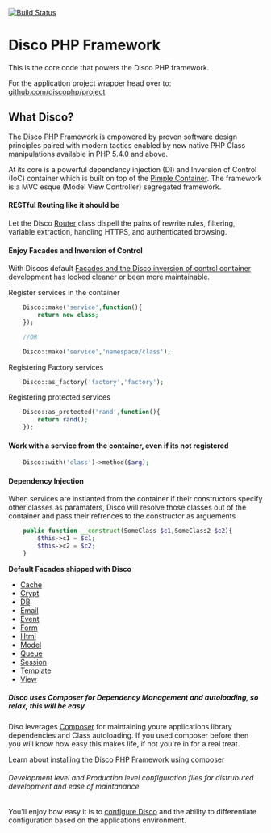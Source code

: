 [![Build
Status](https://travis-ci.org/discophp/framework.svg?branch=master)](https://travis-ci.org/discophp/framework)

<h1>Disco PHP Framework</h1>


<p>This is the core code that powers the Disco PHP framework.</p>

<p>
For the application project wrapper head over to: 
<a href='http://github.com/discophp/project'>github.com/discophp/project</a>
</p>


<h2>What Disco?</h2>

<p>The Disco PHP Framework is empowered by proven software design principles paired with modern tactics enabled by new
native PHP Class manipulations available in PHP 5.4.0 and above.</p>

<p>At its core is a powerful dependency injection (DI) and Inversion of Control (IoC) container 
which is built on top of the <a href='https://github.com/fabpot/Pimple'>Pimple Container</a>.
The framework is a MVC esque (Model View Controller) segregated framework.</p>

<h4>RESTful Routing like it should be</h4>

<p>Let the Disco <a href='http://discophp.com/docs/Router'>Router</a> class dispell the pains of rewrite rules,
filtering, variable extraction, handling HTTPS, and authenticated browsing.</p>

<h4>Enjoy Facades and Inversion of Control</h4>

<p>With Discos default <a href='http://discophp.com/docs/IoC-facades'>Facades and the Disco inversion of control container</a> development has looked cleaner or been more maintainable.</p>

<p>Register services in the container</p>

```php
    Disco::make('service',function(){
        return new class;
    });

    //OR

    Disco::make('service','namespace/class');

```

<p>Registering Factory services</p>

```php
    Disco::as_factory('factory','factory');
```

<p>Registering protected services</p>

```php
    Disco::as_protected('rand',function(){
        return rand();
    });
```


<h4>Work with a service from the container, even if its not registered</h4>

```php
    Disco::with('class')->method($arg);
```


<h4>Dependency Injection</h4>

<p>When services are instianted from the container if their constructors specify other classes as paramaters, Disco 
will resolve those classes out of the container and pass their refrences to the constructor as arguements</p>

```php
    public function __construct(SomeClass $c1,SomeClass2 $c2){
        $this->c1 = $c1;
        $this->c2 = $c2;
    }
```


<b>Default Facades shipped with Disco</b>

<ul>
    <li><a href='http://discophp.com/docs/Cache'>Cache</a></li>
    <li><a href='http://discophp.com/docs/Crypt'>Crypt</a></li>
    <li><a href='http://discophp.com/docs/Database'>DB</a></li>
    <li><a href='http://discophp.com/docs/Email'>Email</a></li>
    <li><a href='http://discophp.com/docs/Event'>Event</a></li>
    <li><a href='http://discophp.com/docs/Form'>Form</a></li>
    <li><a href='http://discophp.com/docs/Html'>Html</a></li>
    <li><a href='http://discophp.com/docs/Model'>Model</a></li>
    <li><a href='http://discophp.com/docs/Queue'>Queue</a></li>
    <li><a href='http://discophp.com/docs/Session'>Session</a></li>
    <li><a href='http://discophp.com/docs/Template'>Template</a></li>
    <li><a href='http://discophp.com/docs/View'>View</a></li>
</ul>

<h5>Disco uses Composer for Dependency Management and autoloading, so relax, this will be easy</h5>

<p>Diso leverages <a href='http://getcomposer.org'>Composer</a> for maintaining youre applications library
dependencies and Class autoloading. If you used composer before then you will know how easy this makes life, if not
you're in for a real treat.</p>

<p>Learn about <a href='http://discophp.com/docs/install'>installing the Disco PHP Framework using composer</a></p>

<h6>Development level and Production level configuration files for distrubuted development and ease of
maintanance</h6> 

<p>You'll enjoy how easy it is to <a href='http://discophp.com/docs/config'>configure Disco</a> and the ability to
differentiate configuration based on the applications environment.</p>


